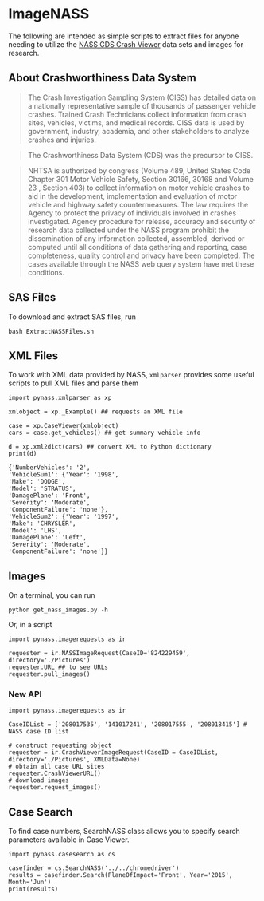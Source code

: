 # ImageNASS

The following are intended as simple scripts to extract files for anyone needing to utilize the [NASS CDS Crash Viewer](https://crashviewer.nhtsa.dot.gov/LegacyCDS/Search) data sets and images for research.

## About Crashworthiness Data System

> The Crash Investigation Sampling System (CISS) has detailed data on a nationally representative sample of thousands of passenger vehicle crashes. Trained Crash Technicians collect information from crash sites, vehicles, victims, and medical records. CISS data is used by government, industry, academia, and other stakeholders to analyze crashes and injuries.

> The Crashworthiness Data System (CDS) was the precursor to CISS.

> NHTSA is authorized by congress (Volume 489, United States Code Chapter 301 Motor Vehicle Safety, Section 30166, 30168 and Volume 23 , Section 403) to collect information on motor vehicle crashes to aid in the development, implementation and evaluation of motor vehicle and highway safety countermeasures. The law requires the Agency to protect the privacy of individuals involved in crashes investigated. Agency procedure for release, accuracy and security of research data collected under the NASS program prohibit the dissemination of any information collected, assembled, derived or computed until all conditions of data gathering and reporting, case completeness, quality control and privacy have been completed. The cases available through the NASS web query system have met these conditions.




## SAS Files

To download and extract SAS files, run

    bash ExtractNASSFiles.sh

## XML Files

To work with XML data provided by NASS, `xmlparser` provides some useful scripts to pull XML files and parse them

    import pynass.xmlparser as xp

    xmlobject = xp._Example() ## requests an XML file

    case = xp.CaseViewer(xmlobject) 
    cars = case.get_vehicles() ## get summary vehicle info

    d = xp.xml2dict(cars) ## convert XML to Python dictionary
    print(d)

    {'NumberVehicles': '2',
    'VehicleSum1': {'Year': '1998',
    'Make': 'DODGE',
    'Model': 'STRATUS',
    'DamagePlane': 'Front',
    'Severity': 'Moderate',
    'ComponentFailure': 'none'},
    'VehicleSum2': {'Year': '1997',
    'Make': 'CHRYSLER',
    'Model': 'LHS',
    'DamagePlane': 'Left',
    'Severity': 'Moderate',
    'ComponentFailure': 'none'}}

## Images

On a terminal, you can run 
    
    python get_nass_images.py -h

Or, in a script
    
    import pynass.imagerequests as ir

    requester = ir.NASSImageRequest(CaseID='824229459', directory='./Pictures')
    requester.URL ## to see URLs
    requester.pull_images()

### New API

    import pynass.imagerequests as ir

    CaseIDList = ['208017535', '141017241', '208017555', '208018415'] # NASS case ID list

    # construct requesting object
    requester = ir.CrashViewerImageRequest(CaseID = CaseIDList, directory='./Pictures', XMLData=None)
    # obtain all case URL sites
    requester.CrashViewerURL()
    # download images
    requester.request_images()



## Case Search

To find case numbers, SearchNASS class allows you to specify search parameters available in Case Viewer.

    import pynass.casesearch as cs

    casefinder = cs.SearchNASS('../../chromedriver')
    results = casefinder.Search(PlaneOfImpact='Front', Year='2015', Month='Jun')
    print(results)



